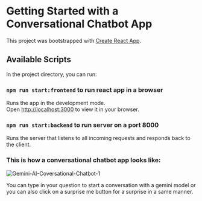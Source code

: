 # Getting Started with a Conversational Chatbot App

This project was bootstrapped with [Create React App](https://github.com/facebook/create-react-app).

## Available Scripts

In the project directory, you can run:

### `npm run start:frontend` to run react app in a browser

Runs the app in the development mode.\
Open [http://localhost:3000](http://localhost:3000) to view it in your browser.

### `npm run start:backend` to run server on a port 8000
Runs the server that listens to all incoming requests and responds back to the client.

### This is how a conversational chatbot app looks like:
![Gemini-AI-Coversational-Chatbot-1](https://github.com/ankitpatel211/react-gemini-app/assets/22578263/d2e1c93a-1ebd-4ffa-a488-668f530556fd)

You can type in your question to start a conversation with a gemini model or you can also click on a surprise me button for a surprise in a same manner. 

